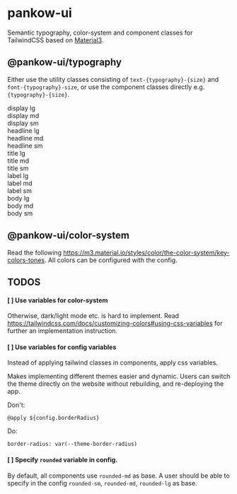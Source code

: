 # pankow-ui

Semantic typography, color-system and component classes for TailwindCSS based on [Material3](https://m3.material.io/styles/color/overview).

## @pankow-ui/typography

Either use the utility classes consisting of `text-{typography}-{size}` and `font-{typography}-size`, or
use the component classes directly e.g. `{typography}-{size}`.

<div class="not-prose">
    <div class="display-lg">display lg</div>
    <div class="display-md">display md</div>
    <div class="text-display-sm font-display-sm">display sm</div>
    <div class="my-4 bg-surface-variant h-0.5"></div>
    <div class="headline-lg">headline lg</div>
    <div class="headline-md">headline md</div>
    <div class="headline-sm">headline sm</div>
    <div class="my-4 bg-surface-variant h-0.5"></div>
    <div class="title-lg">title lg</div>
    <div class="title-md">title md</div>
    <div class="title-sm">title sm</div>
    <div class="my-4 bg-surface-variant h-0.5"></div>
    <div class="label-lg">label lg</div>
    <div class="label-md">label md</div>
    <div class="label-sm">label sm</div>
    <div class="my-4 bg-surface-variant h-0.5"></div>
    <div class="body-lg">body lg</div>
    <div class="body-md">body md</div>
    <div class="body-sm">body sm</div>
</div>

## @pankow-ui/color-system

Read the following https://m3.material.io/styles/color/the-color-system/key-colors-tones. All colors can
be configured with the config.

## TODOS

#### [ ] Use variables for color-system

Otherwise, dark/light mode etc. is hard to implement.
Read https://tailwindcss.com/docs/customizing-colors#using-css-variables
for further an implementation instruction.

#### [ ] Use variables for config variables

Instead of applying tailwind classes in components, apply css variables.

Makes implementing different themes easier and dynamic. Users can switch
the theme directly on the website without rebuilding, and re-deploying
the app.

Don't:

```
@apply ${config.borderRadius}
```

Do:

```
border-radius: var(--theme-border-radius)
```

#### [ ] Specify `rounded` variable in config.

By default, all components use `rounded-md` as base. A user
should be able to specify in the config `rounded-sm`, `rounded-md`, `rounded-lg`
as base.
